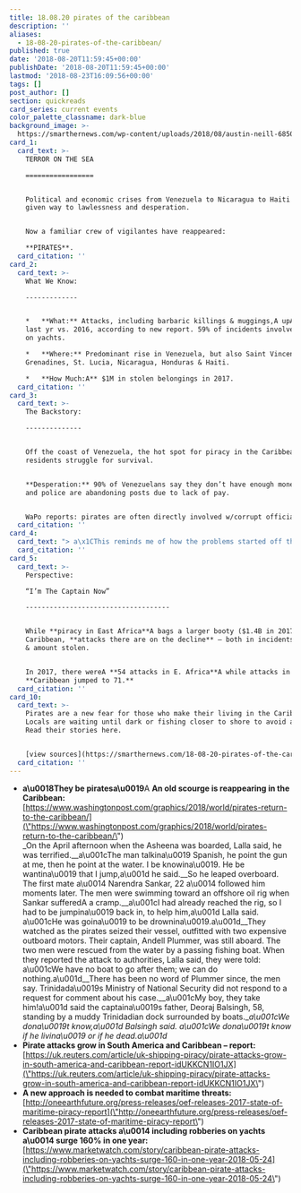 ```yaml
---
title: 18.08.20 pirates of the caribbean
description: ''
aliases:
  - 18-08-20-pirates-of-the-caribbean/
published: true
date: '2018-08-20T11:59:45+00:00'
publishDate: '2018-08-20T11:59:45+00:00'
lastmod: '2018-08-23T16:09:56+00:00'
tags: []
post_author: []
section: quickreads
card_series: current events
color_palette_classname: dark-blue
background_image: >-
  https://smarthernews.com/wp-content/uploads/2018/08/austin-neill-685080-unsplash-scaled.jpg
card_1:
  card_text: >-
    TERROR ON THE SEA

    =================


    Political and economic crises from Venezuela to Nicaragua to Haiti have
    given way to lawlessness and desperation.


    Now a familiar crew of vigilantes have reappeared:  

    **PIRATES**.
  card_citation: ''
card_2:
  card_text: >-
    What We Know:

    -------------


    *   **What:** Attacks, including barbaric killings & muggings,A upA 163%
    last yr vs. 2016, according to new report. 59% of incidents involve robbery
    on yachts.

    *   **Where:** Predominant rise in Venezuela, but also Saint Vincent and the
    Grenadines, St. Lucia, Nicaragua, Honduras & Haiti.

    *   **How Much:A** $1M in stolen belongings in 2017.
  card_citation: ''
card_3:
  card_text: >-
    The Backstory:

    --------------


    Off the coast of Venezuela, the hot spot for piracy in the Caribbean,
    residents struggle for survival.


    **Desperation:** 90% of Venezuelans say they don’t have enough money to eat
    and police are abandoning posts due to lack of pay.


    WaPo reports: pirates are often directly involved w/corrupt officials.
  card_citation: ''
card_4:
  card_text: "> a\x1CThis reminds me of how the problems started off the coast of eastern Africa.”\n> \n> Roodal Moonilal, opposition lawmaker from neighboring Trinidad and Tobago, likening Venezuelan pirates to Somalia, where impoverished fisherman turned to hijacking passing vessels after the country's collapse in the 1990s."
  card_citation: ''
card_5:
  card_text: >-
    Perspective:  

    “I’m The Captain Now”

    ------------------------------------


    While **piracy in East Africa**A bags a larger booty ($1.4B in 2017) vs.
    Caribbean, **attacks there are on the decline** – both in incidents reported
    & amount stolen.


    In 2017, there wereA **54 attacks in E. Africa**A while attacks in theA
    **Caribbean jumped to 71.**
  card_citation: ''
card_10:
  card_text: >-
    Pirates are a new fear for those who make their living in the Caribbean.
    Locals are waiting until dark or fishing closer to shore to avoid attacks.
    Read their stories here.


    [view sources](https://smarthernews.com/18-08-20-pirates-of-the-caribbean/)
  card_citation: ''
---
```

*   **a\\u0018They be piratesa\\u0019**A **An old scourge is reappearing in the Caribbean:**  
    [https://www.washingtonpost.com/graphics/2018/world/pirates-return-to-the-caribbean/](\"https://www.washingtonpost.com/graphics/2018/world/pirates-return-to-the-caribbean/\")  
    _On the April afternoon when the Asheena was boarded, Lalla said, he was terrified.__a\\u001cThe man talkina\\u0019 Spanish, he point the gun at me, then he point at the water. I be knowina\\u0019. He be wantina\\u0019 that I jump,a\\u001d he said.__So he leaped overboard. The first mate a\\u0014 Narendra Sankar, 22 a\\u0014 followed him moments later. The men were swimming toward an offshore oil rig when Sankar sufferedA a cramp.__a\\u001cI had already reached the rig, so I had to be jumpina\\u0019 back in, to help him,a\\u001d Lalla said. a\\u001cHe was goina\\u0019 to be drownina\\u0019.a\\u001d__They watched as the pirates seized their vessel, outfitted with two expensive outboard motors. Their captain, Andell Plummer, was still aboard. The two men were rescued from the water by a passing fishing boat. When they reported the attack to authorities, Lalla said, they were told: a\\u001cWe have no boat to go after them; we can do nothing.a\\u001d__There has been no word of Plummer since, the men say. Trinidada\\u0019s Ministry of National Security did not respond to a request for comment about his case.__a\\u001cMy boy, they take him!a\\u001d said the captaina\\u0019s father, Deoraj Balsingh, 58, standing by a muddy Trinidadian dock surrounded by boats.__a\\u001cWe dona\\u0019t know,a\\u001d Balsingh said. a\\u001cWe dona\\u0019t know if he livina\\u0019 or if he dead.a\\u001d_
*   **Pirate attacks grow in South America and Caribbean – report:**  
    [https://uk.reuters.com/article/uk-shipping-piracy/pirate-attacks-grow-in-south-america-and-caribbean-report-idUKKCN1IO1JX](\"https://uk.reuters.com/article/uk-shipping-piracy/pirate-attacks-grow-in-south-america-and-caribbean-report-idUKKCN1IO1JX\")
*   **A new approach is needed to combat maritime threats:**  
    [http://oneearthfuture.org/press-releases/oef-releases-2017-state-of-maritime-piracy-report](\"http://oneearthfuture.org/press-releases/oef-releases-2017-state-of-maritime-piracy-report\")
*   **Caribbean pirate attacks a\\u0014 including robberies on yachts a\\u0014 surge 160% in one year:**  
    [https://www.marketwatch.com/story/caribbean-pirate-attacks-including-robberies-on-yachts-surge-160-in-one-year-2018-05-24](\"https://www.marketwatch.com/story/caribbean-pirate-attacks-including-robberies-on-yachts-surge-160-in-one-year-2018-05-24\")